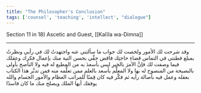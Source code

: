 ```yaml
---
title: "The Philosopher's Conclusion"
tags: ['counsel', 'teaching', 'intellect', "dialogue"]
---
```


 Section 11 in 18) Ascetic and Guest, [[Kalīla wa-Dimna]]

---
وقد شرحت لك الأمور ولخصت لك جواب ما سألتني عنه واجتهدتُ لك في رأيي ونظرتُ بمبلغ فطنتي في التماس قضاءِ حاجتِك فاقض حقِّي بحسن النية منك بإعمال فكرِك وعقلك فيما وصفت لك فإنَّ الآمرَ بالخيرِ ليس بأسعدَ به من المطيع له فيه ولا الناصح بأولى بالنصيحة من المنصوح له بها ولا المعلِّم بأسعد بالعلمِ ممن تعلَّمه منه فمن تدبَّر هذا الكتاب بعقله وعمل فيه بأصالة رأيه ثم فكَّر فيه كان قِمنًا للمراتب العظام والأمور الجسام والله يوفقك أيها الملك ويصلح منك ما كان فاسدًا
